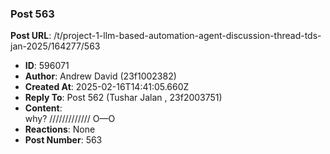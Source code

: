 ### Post 563
**Post URL**: /t/project-1-llm-based-automation-agent-discussion-thread-tds-jan-2025/164277/563
- **ID**: 596071
- **Author**: Andrew David (23f1002382)
- **Created At**: 2025-02-16T14:41:05.660Z
- **Reply To**: Post 562 (Tushar Jalan , 23f2003751)
- **Content**:  
  why? ///////////// O—O
- **Reactions**: None
- **Post Number**: 563

